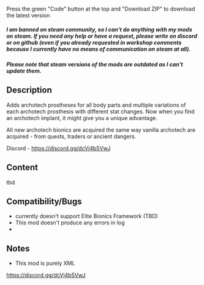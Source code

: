 Press the green "Code" button at the top and "Download ZIP" to download the latest version

##### I am banned on steam community, so I can't do anything with my mods on steam. If you need any help or have a request, please write on discord or on github (even if you already requested in workshop comments because I currently have no means of communication on steam at all).
##### Please note that steam versions of the mods are outdated as I can't update them.


## Description
Adds archotech prostheses for all body parts and multiple variations of each archotech prosthesis with different stat changes. Now when you find an archotech implant, it might give you a unique advantage.

All new archotech bionics are acquired the same way vanilla archotech are acquired - from quests, traders or ancient dangers.

Discord - https://discord.gg/dcVj4b5VwJ

## Content
tbd
## Compatibility/Bugs
- currently doesn't support Elite Bionics Framework (TBD)
- This mod doesn't produce any errors in log
- 
## Notes
- This mod is purely XML

https://discord.gg/dcVj4b5VwJ
